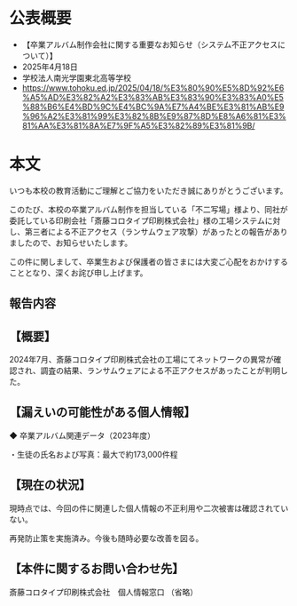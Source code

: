 # 公表概要
- 【卒業アルバム制作会社に関する重要なお知らせ（システム不正アクセスについて）】
- 2025年4月18日
- 学校法人南光学園東北高等学校
- https://www.tohoku.ed.jp/2025/04/18/%E3%80%90%E5%8D%92%E6%A5%AD%E3%82%A2%E3%83%AB%E3%83%90%E3%83%A0%E5%88%B6%E4%BD%9C%E4%BC%9A%E7%A4%BE%E3%81%AB%E9%96%A2%E3%81%99%E3%82%8B%E9%87%8D%E8%A6%81%E3%81%AA%E3%81%8A%E7%9F%A5%E3%82%89%E3%81%9B/

# 本文
いつも本校の教育活動にご理解とご協力をいただき誠にありがとうございます。

このたび、本校の卒業アルバム制作を担当している「不二写場」様より、同社が委託している印刷会社「斎藤コロタイプ印刷株式会社」様の工場システムに対し、第三者による不正アクセス（ランサムウェア攻撃）があったとの報告がありましたので、お知らせいたします。

この件に関しまして、卒業生および保護者の皆さまには大変ご心配をおかけすることとなり、深くお詫び申し上げます。

## 報告内容
## 【概要】
2024年7月、斎藤コロタイプ印刷株式会社の工場にてネットワークの異常が確認され、調査の結果、ランサムウェアによる不正アクセスがあったことが判明した。

## 【漏えいの可能性がある個人情報】
◆ 卒業アルバム関連データ（2023年度）

・生徒の氏名および写真：最大で約173,000件程

## 【現在の状況】
現時点では、今回の件に関連した個人情報の不正利用や二次被害は確認されていない。

再発防止策を実施済み。今後も随時必要な改善を図る。

## 【本件に関するお問い合わせ先】
斎藤コロタイプ印刷株式会社　個人情報窓口
（省略）
